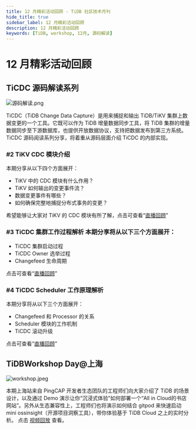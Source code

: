 ```yaml
---
title: 12 月精彩活动回顾 - TiDB 社区技术月刊
hide_title: true
sidebar_label: 12 月精彩活动回顾
description: 12 月精彩活动回顾
keywords: [TiDB, workshop, 12月, 源码解读]
---
```


# 12 月精彩活动回顾

## TiCDC 源码解读系列

![源码解读.png](https://img2.pingcap.com/forms/8/3/83f809a54cdcfb74e24a51770da357c930658f72.png)

TiCDC（TiDB Change Data Capture）是用来捕捉和输出 TiDB/TiKV 集群上数据变更的一个工具。它既可以作为 TiDB 增量数据同步工具，将 TiDB 集群的增量数据同步至下游数据库，也提供开放数据协议，支持把数据发布到第三方系统。TiCDC 源码阅读系列分享，将着重从源码层面介绍 TiCDC 的内部实现。

### #2 **TiKV CDC 模块介绍**

本期分享从以下四个方面展开：

- TiKV 中的 CDC 模块有什么作用？
- TiKV 如何输出的变更事件流？
- 数据变更事件有哪些？
- 如何确保完整地捕捉分布式事务的变更？

希望能够让大家对 TiKV 的 CDC 模块有所了解，点击可查看“[直播回顾](https://asktug.com/t/topic/997315)”

### #3 **TiCDC 集群工作过程解析** 本期分享将从以下三个方面展开：

- TiCDC 集群启动过程
- TiCDC Owner 选举过程
- Changefeed 生命周期

点击可查看“[直播回顾](https://asktug.com/t/topic/998683)”

### #4 **TiCDC Scheduler 工作原理解析**

本期分享将从以下三个方面展开：

- Changefeed 和 Processor 的关系
- Scheduler 模块的工作机制
- TiCDC 滚动升级

点击可查看“[直播回顾](https://www.bilibili.com/video/BV1hY411U7Z2/)”

## TiDBWorkshop Day@上海

![workshop.jpeg](https://img2.pingcap.com/forms/b/6/b6c9ea959af372f0e52fd21db36a8a637115b270.jpeg)

本期上海站来自 PingCAP 开发者生态团队的工程师们向大家介绍了 TiDB 的场景设计，以及通过 Demo 演示让你“沉浸式体验”如何部署一个“All in Cloud的书店网站”。另外从生态兼容性上，工程师们也将演示如何结合 gitpod 来快速启动 mini ossinsight（开源项目洞察工具），带你体验基于 TiDB Cloud 之上的实时分析。
点击 [视频回放](https://www.bilibili.com/video/BV1RV4y1P7TL/?vd_source=a169c698408d52b2e8600fed93a0bda6) 查看。

